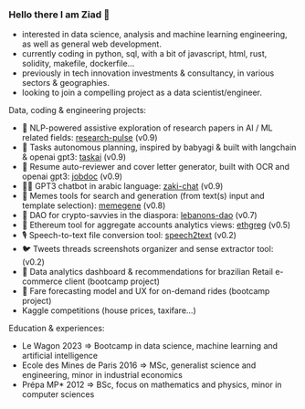 ### Hello there I am Ziad 👋
- interested in data science, analysis and machine learning engineering, as well as general web development.
- currently coding in python, sql, with a bit of javascript, html, rust, solidity, makefile, dockerfile...
- previously in tech innovation investments & consultancy, in various sectors & geographies.
- looking to join a compelling project as a data scientist/engineer.

Data, coding & engineering projects:
- 🧩 NLP-powered assistive exploration of research papers in AI / ML related fields: [research-pulse](https://research-pulse.streamlit.app/) (v0.9)
- 🐸 Tasks autonomous planning, inspired by babyagi & built with langchain & openai gpt3: [taskai](https://taskai.streamlit.app/) (v0.9)
- 🥼 Resume auto-reviewer and cover letter generator, built with OCR and openai gpt3: [jobdoc](https://jobdoc.streamlit.app/) (v0.9)
- 🧞‍♂️ GPT3 chatbot in arabic language: [zaki-chat](https://zaki-chat.streamlit.app/) (v0.9)
- 🧬 Memes tools for search and generation (from text(s) input and template selection): [memegene](https://memegene.streamlit.app/) (v0.8)
- 🌲 DAO for crypto-savvies in the diaspora: [lebanons-dao](https://lebanons.org/) (v0.7)
- 🧶 Ethereum tool for aggregate accounts analytics views: [ethgreg](https://ethgreg.streamlit.app/) (v0.5)
- 🎙️ Speech-to-text file conversion tool: [speech2text](https://speech2text.streamlit.app/) (v0.2)
- 🐦 Tweets threads screenshots organizer and sense extractor tool: (v0.2)
- 🛒 Data analytics dashboard & recommendations for brazilian Retail e-commerce client (bootcamp project)
- 🚕 Fare forecasting model and UX for on-demand rides (bootcamp project)
- Kaggle competitions (house prices, taxifare...)

Education & experiences:
- Le Wagon 2023 => Bootcamp in data science, machine learning and artificial intelligence
- Ecole des Mines de Paris 2016 => MSc, generalist science and engineering, minor in industrial economics
- Prépa MP* 2012 => BSc, focus on mathematics and physics, minor in computer sciences

<!--
**zmazz/zmazz** is a ✨ _special_ ✨ repository because its `README.md` (this file) appears on your GitHub profile.

Here are some ideas to get you started:

- 🔭 I’m currently working on ...
- 🌱 I’m currently learning ...
- 👯 I’m looking to collaborate on ...
- 🤔 I’m looking for help with ...
- 💬 Ask me about ...
- 📫 How to reach me: ...
- 😄 Pronouns: ...
- ⚡ Fun fact: ...
-->

